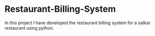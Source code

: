 # Restaurant-Billing-System
In this project I have developed the restaurant billing system for a satkar restaurant using python.
